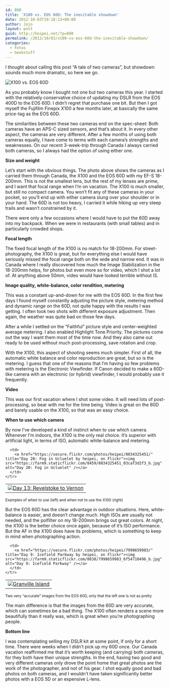 ```yaml
---
id: 898
title: 'X100 vs. EOS 60D: The inevitable showdown'
date: 2012-10-03T19:18:13+00:00
author: Jojo
layout: post
guid: http://heipei.net/?p=898
permalink: /2012/10/03/x100-vs-eos-60d-the-inevitable-showdown/
categories:
  - Fotos
  - Geekstuff
---
```

I thought about calling this post &#8220;A tale of two cameras&#8221;, but showdown sounds much more dramatic, so here we go.

<img src="https://heipei.net/weblog/x100_60d_bw.jpg" title="X100 vs. EOS 60D" class="center" />

As you probably know I bought not one but two cameras this year. I started with the relatively conservative choice of updating my DSLR from the EOS 400D to the EOS 60D. I didn&#8217;t regret that purchase one bit. But then I got myself the Fujifilm Finepix X100 a few months later, at basically the same price-tag as the EOS 60D.

The similarities between these two cameras end on the spec-sheet: Both cameras have an APS-C sized sensors, and that&#8217;s about it. In every other aspect, the cameras are very different. After a few months of using both cameras equally, I have come to terms with each camera&#8217;s strengths and weaknesses. On our recent 3-week-trip through Canada I always carried both cameras, so I always had the option of using either one.

**Size and weight**
  
Let&#8217;s start with the obvious things. The photo above shows the cameras as I carried them through Canada, the X100 and the EOS 60D with my EF-S 18-200mm. This is not the smallest lens, but the rest of my lenses are prime, and I want that focal range when I&#8217;m on vacation. The X100 is much smaller, but still no compact camera. You won&#8217;t fit any of these cameras in your pocket, so you&#8217;ll end up with either camera slung over your shoulder or in your hand. The 60D is not too heavy, I carried it while hiking up very steep trails and wasn&#8217;t constrained by it.

There were only a few occasions where I would have to put the 60D away into my backpack. When we were in restaurants (with small tables) and in particularly crowded shops.

**Focal length**
  
The fixed focal length of the X100 is no match for 18-200mm. For street-photography, the X100 is great, but for everything else I would have seriously missed the focal range both on the wide and narrow end. It was in Canada where I really discovered how much the Image Stabilization in the 18-200mm helps, for photos but even more so for video, which I shot a lot of. At anything above 50mm, video would have looked terrible without IS.

**Image quality, white-balance, color rendition, metering**
  
This was a constant up-and-down for me with the EOS 60D. In the first few days I found myself constantly adjusting the picture style, metering method and dynamic range on the 60D, not quite happy with the results I was getting. I often took two shots with different exposure adjustment. Then again, the weather was quite bad on those few days.

After a while I settled on the &#8220;Faithful&#8221; picture style and center-weighted average metering. I also enabled Highlight Tone Priority. The pictures come out the way I want them most of the time now. And they also came out ready to be used without much post-processing, save rotation and crop.

With the X100, this aspect of shooting seems much simpler. First of all, the automatic white balance and color reproduction are great, but so is the metering. I guess that one of the reasons that I&#8217;m having so few problems with metering is the Electronic Viewfinder. If Canon decided to make a 60D-like camera with an electronic (or hybrid) viewfinder, I would probably use it frequently.

**Video**
  
This was our first vacation where I shot some video. It will need lots of post-processing, so bear with me for the time being. Video is great on the 60D and barely usable on the X100, so that was an easy choice.

**When to use which camera**
  
By now I&#8217;ve developed a kind of instinct when to use which camera. Whenever I&#8217;m indoors, the X100 is the only real choice. It&#8217;s superior with artificial light, in terms of ISO, automatic white-balance and metering.

<div class="center tight">
  <table>
    <tr>
      <td>
        <a href="https://secure.flickr.com/photos/heipei/8011054777/" title="Day 13: Revelstoke to Vernon by heipei, on Flickr"><img src="https://farm9.staticflickr.com/8169/8011054777_4a7af988b1_b.jpg" alt="Day 13: Revelstoke to Vernon" /></a>
      </td>
      
      <td>
        <a href="https://secure.flickr.com/photos/heipei/8034325451/" title="Day 20: Fog in Ucluelet by heipei, on Flickr"><img src="https://farm9.staticflickr.com/8459/8034325451_03caf3d2f3_b.jpg" alt="Day 20: Fog in Ucluelet" /></a>
      </td>
    </tr>
  </table>
</div>

<small>Examples of when to use (left) and when not to use the X100 (right)</small>

But the EOS 60D has the clear advantage in outdoor situations. Here, white-balance is easier, and doesn&#8217;t change much. High ISOs are usually not needed, and the polfilter on my 18-200mm brings out great colors. At night, the X100 is the better choice once again, because of it&#8217;s ISO performance. But the AF in the X100 does have its problems, which is something to keep in mind when photographing action.

<div class="center tight">
  <table>
    <tr>
      <td>
        <a href="https://secure.flickr.com/photos/heipei/7974784557/" title="Granville Island by heipei, on Flickr"><img src="https://farm9.staticflickr.com/8039/7974784557_e8048c6e28_b.jpg" alt="Granville Island" /></a>
      </td>
      
      <td>
        <a href="https://secure.flickr.com/photos/heipei/7998659983/" title="Day 9: Icefield Parkway by heipei, on Flickr"><img src="https://farm9.staticflickr.com/8038/7998659983_6f54710496_b.jpg" alt="Day 9: Icefield Parkway" /></a>
      </td>
    </tr>
  </table>
</div>

<small>Two very &#8220;accurate&#8221; images from the EOS 60D, only that the left one is not as pretty</small>

The main difference is that the images from the 60D are very accurate, which can sometimes be a bad thing. The X100 often renders a scene more beautifully than it really was, which is great when you&#8217;re photographing people.

**Bottom line**
  
I was contemplating selling my DSLR kit at some point, if only for a short time. There were weeks when I didn&#8217;t pick up my 60D once. Our Canada vacation reaffirmed me that it&#8217;s worth keeping (and carrying) both cameras, for they both have their unique strengths. In the end, having two good and very different cameras only drove the point home that great photos are the work of the photographer, and not of his gear. I shot equally good and bad photos on both cameras, and I wouldn&#8217;t have taken significantly better photos with a EOS 5D or an expensive L-lens.